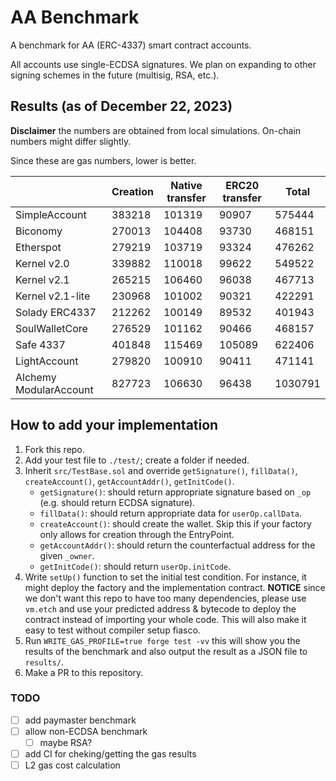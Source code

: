 # AA Benchmark

A benchmark for AA (ERC-4337) smart contract accounts.

All accounts use single-ECDSA signatures. We plan on expanding to other signing schemes in the future (multisig, RSA, etc.).

## Results (as of December 22, 2023)

**Disclaimer** the numbers are obtained from local simulations. On-chain numbers might differ slightly.

Since these are gas numbers, lower is better.

|                        | Creation | Native transfer | ERC20 transfer | Total   |
| ---------------------- | -------- | --------------- | -------------- | ------- |
| SimpleAccount          | 383218   | 101319          | 90907          | 575444  |
| Biconomy               | 270013   | 104408          | 93730          | 468151  |
| Etherspot              | 279219   | 103719          | 93324          | 476262  |
| Kernel v2.0            | 339882   | 110018          | 99622          | 549522  |
| Kernel v2.1            | 265215   | 106460          | 96038          | 467713  |
| Kernel v2.1-lite       | 230968   | 101002          | 90321          | 422291  |
| Solady ERC4337         | 212262   | 100149          | 89532          | 401943  |
| SoulWalletCore         | 276529   | 101162          | 90466          | 468157  |
| Safe 4337              | 401848   | 115469          | 105089         | 622406  |
| LightAccount           | 279820   | 100910          | 90411          | 471141  |
| Alchemy ModularAccount | 827723   | 106630          | 96438          | 1030791 |

## How to add your implementation

1. Fork this repo.
2. Add your test file to `./test/`; create a folder if needed.
3. Inherit `src/TestBase.sol` and override `getSignature()`, `fillData()`, `createAccount()`, `getAccountAddr()`, `getInitCode()`.
   - `getSignature()`: should return appropriate signature based on `_op` (e.g. should return ECDSA signature).
   - `fillData()`: should return appropriate data for `userOp.callData`.
   - `createAccount()`: should create the wallet. Skip this if your factory only allows for creation through the EntryPoint.
   - `getAccountAddr()`: should return the counterfactual address for the given `_owner`.
   - `getInitCode()`: should return `userOp.initCode`.
4. Write `setUp()` function to set the initial test condition. For instance, it might deploy the factory and the implementation contract. **NOTICE** since we don't want this repo to have too many dependencies, please use `vm.etch` and use your predicted address & bytecode to deploy the contract instead of importing your whole code. This will also make it easy to test without compiler setup fiasco.
5. Run `WRITE_GAS_PROFILE=true forge test -vv` this will show you the results of the benchmark and also output the result as a JSON file to `results/`.
6. Make a PR to this repository.

### TODO

- [ ] add paymaster benchmark
- [ ] allow non-ECDSA benchmark
  - [ ] maybe RSA?
- [ ] add CI for cheking/getting the gas results
- [ ] L2 gas cost calculation
